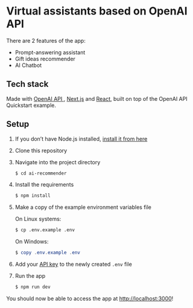 # Virtual assistants based on OpenAI API

There are 2 features of the app:
- Prompt-answering assistant
- Gift ideas recommender
- AI Chatbot

## Tech stack
Made with [OpenAI API ](https://beta.openai.com/docs/quickstart), [Next.js](https://nextjs.org/) and [React](https://reactjs.org/), built on top of the OpenAI API Quickstart example.

## Setup

1. If you don’t have Node.js installed, [install it from here](https://nodejs.org/en/)

2. Clone this repository

3. Navigate into the project directory

   ```bash
   $ cd ai-recommender
   ```

4. Install the requirements

   ```bash
   $ npm install
   ```

5. Make a copy of the example environment variables file

   On Linux systems: 
   ```bash
   $ cp .env.example .env
   ```
   On Windows:
   ```powershell
   $ copy .env.example .env
   ```
6. Add your [API key](https://beta.openai.com/account/api-keys) to the newly created `.env` file

7. Run the app

   ```bash
   $ npm run dev
   ```

You should now be able to access the app at [http://localhost:3000](http://localhost:3000)!
